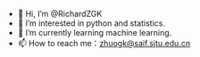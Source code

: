 - 👋 Hi, I’m @RichardZGK
- 👀 I’m interested in python and statistics.
- 🌱 I’m currently learning machine learning.
- 📫 How to reach me：zhuogk@saif.sjtu.edu.cn

<!---
RichardZGK/RichardZGK is a ✨ special ✨ repository because its `README.md` (this file) appears on your GitHub profile.
You can click the Preview link to take a look at your changes.
--->

